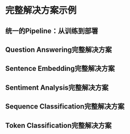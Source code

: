 # 完整解决方案示例

## 统一的Pipeline：从训练到部署

## Question Answering完整解决方案


## Sentence Embedding完整解决方案


## Sentiment Analysis完整解决方案


## Sequence Classification完整解决方案


## Token Classification完整解决方案

